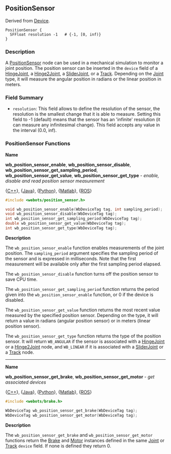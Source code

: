 ## PositionSensor

Derived from [Device](device.md).

```
PositionSensor {
  SFFloat resolution -1   # {-1, [0, inf)}
}
```

### Description

A [PositionSensor](#positionsensor) node can be used in a mechanical simulation to monitor a joint position.
The position sensor can be inserted in the `device` field of a [HingeJoint](hingejoint.md), a [Hinge2Joint](hinge2joint.md), a [SliderJoint](sliderjoint.md), or a [Track](track.md).
Depending on the [Joint](joint.md) type, it will measure the angular position in radians or the linear position in meters.

### Field Summary

- `resolution`: This field allows to define the resolution of the sensor, the resolution is the smallest change that it is able to measure.
Setting this field to -1 (default) means that the sensor has an 'infinite' resolution (it can measure any infinitesimal change).
This field accepts any value in the interval (0.0, inf).

### PositionSensor Functions

**Name**

**wb\_position\_sensor\_enable**, **wb\_position\_sensor\_disable**, **wb\_position\_sensor\_get\_sampling\_period**, **wb\_position\_sensor\_get\_value**, **wb\_position\_sensor\_get\_type** - *enable, disable and read position sensor measurement*

{[C++](cpp-api.md#cpp_position_sensor)}, {[Java](java-api.md#java_position_sensor)}, {[Python](python-api.md#python_position_sensor)}, {[Matlab](matlab-api.md#matlab_position_sensor)}, {[ROS](ros-api.md)}

```c
#include <webots/position_sensor.h>

void wb_position_sensor_enable(WbDeviceTag tag, int sampling_period);
void wb_position_sensor_disable(WbDeviceTag tag);
int wb_position_sensor_get_sampling_period(WbDeviceTag tag);
double wb_position_sensor_get_value(WbDeviceTag tag);
int wb_position_sensor_get_type(WbDeviceTag tag);
```

**Description**

The `wb_position_sensor_enable` function enables measurements of the joint position.
The `sampling_period` argument specifies the sampling period of the sensor and is expressed in milliseconds.
Note that the first measurement will be available only after the first sampling period elapsed.

The `wb_position_sensor_disable` function turns off the position sensor to save CPU time.

The `wb_position_sensor_get_sampling_period` function returns the period given into the `wb_position_sensor_enable` function, or 0 if the device is disabled.

The `wb_position_sensor_get_value` function returns the most recent value measured by the specified position sensor.
Depending on the type, it will return a value in radians (angular position sensor) or in meters (linear position sensor).

The `wb_position_sensor_get_type` function returns the type of the position sensor.
It will return `WB_ANGULAR` if the sensor is associated with a [HingeJoint](hingejoint.md) or a [Hinge2Joint](hinge2joint.md) node, and `WB_LINEAR` if it is associated with a [SliderJoint](sliderjoint.md) or a [Track](track.md) node.

---

**Name**

**wb\_position\_sensor\_get\_brake**, **wb\_position\_sensor_get\_motor** - *get associated devices*

{[C++](cpp-api.md#cpp_position_sensor)}, {[Java](java-api.md#java_position_sensor)}, {[Python](python-api.md#python_position_sensor)}, {[Matlab](matlab-api.md#matlab_position_sensor)}, {[ROS](ros-api.md)}

```c
#include <webots/brake.h>

WbDeviceTag wb_position_sensor_get_brake(WbDeviceTag tag);
WbDeviceTag wb_position_sensor_get_motor(WbDeviceTag tag);
```

**Description**

The `wb_position_sensor_get_brake` and `wb_position_sensor_get_motor` functions return the [Brake](brake.md) and [Motor](motor.md) instances defined in the same [Joint](joint.md) or [Track](track.md) `device` field.
If none is defined they return 0.
